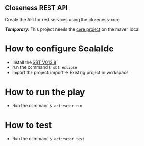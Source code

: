 Closeness REST API
-----------------------

Create the API for rest services using the closeness-core

***Temporary***: This project needs the [core project](https://github.com/restarac/close2center/tree/part-two/closeness-core) on the maven local

# How to configure ScalaIde
- Install the [SBT V0.13.8](http://www.scala-sbt.org/download.html)
- run the command `$ sbt eclipse`
- import the project: import -> Existing project in workspace

# How to run the play
- Run the command `$ activator run`

# How to test
- Run the command `$ activator test` 